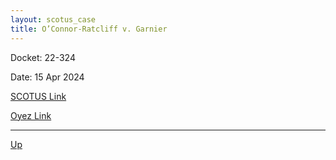 ```yaml
---
layout: scotus_case
title: O’Connor-Ratcliff v. Garnier
---
```


Docket: 22-324

Date: 15 Apr 2024

[SCOTUS Link](https://www.supremecourt.gov/opinions/23pdf/601us1r09_hgci.pdf)

[Oyez Link](https://www.oyez.org/cases/2024/22-324)

---

[Up](./README.md)
